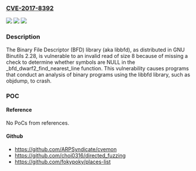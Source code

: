### [CVE-2017-8392](https://cve.mitre.org/cgi-bin/cvename.cgi?name=CVE-2017-8392)
![](https://img.shields.io/static/v1?label=Product&message=n%2Fa&color=blue)
![](https://img.shields.io/static/v1?label=Version&message=n%2Fa&color=blue)
![](https://img.shields.io/static/v1?label=Vulnerability&message=n%2Fa&color=brighgreen)

### Description

The Binary File Descriptor (BFD) library (aka libbfd), as distributed in GNU Binutils 2.28, is vulnerable to an invalid read of size 8 because of missing a check to determine whether symbols are NULL in the _bfd_dwarf2_find_nearest_line function. This vulnerability causes programs that conduct an analysis of binary programs using the libbfd library, such as objdump, to crash.

### POC

#### Reference
No PoCs from references.

#### Github
- https://github.com/ARPSyndicate/cvemon
- https://github.com/choi0316/directed_fuzzing
- https://github.com/fokypoky/places-list

